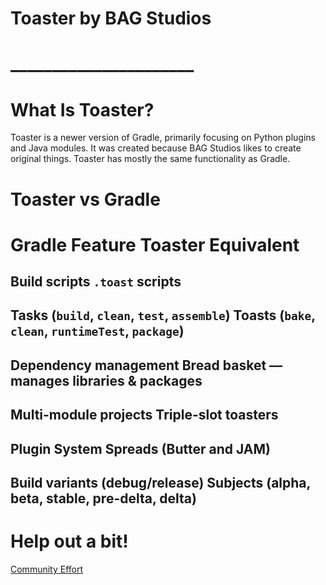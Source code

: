 # Toaster by BAG Studios
# ______________________
# What Is Toaster?
Toaster is a newer version of Gradle, primarily focusing on Python plugins and Java modules. It was created because BAG Studios likes to create original things. Toaster has mostly the same functionality as Gradle.
# Toaster vs Gradle
Gradle Feature	     Toaster Equivalent
=======================================
Build scripts	         `.toast` scripts
---
Tasks (`build`, `clean`, `test`, `assemble`)	Toasts (`bake`, `clean`, `runtimeTest`, `package`)
---
Dependency management	                Bread basket — manages libraries & packages
---
Multi-module projects	                Triple-slot toasters
---
Plugin System                       	Spreads (Butter and JAM)
---
Build variants (debug/release)	      Subjects (alpha, beta, stable, pre-delta, delta)
---
# Help out a bit!
[Community Effort](CONTRIBUTIONS.md)
